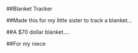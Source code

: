 ##Blanket Tracker

##Made this for my little sister to track a blanket...

##A $70 dollar blanket....

##For my niece
